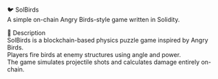 🐦 SolBirds         
A simple on-chain Angry Birds-style game written in Solidity.     
        
🎯 Description    
SolBirds is a blockchain-based physics puzzle game inspired by Angry Birds.        
Players fire birds at enemy structures using angle and power.            
The game simulates projectile shots and calculates damage entirely on-chain.           
   
